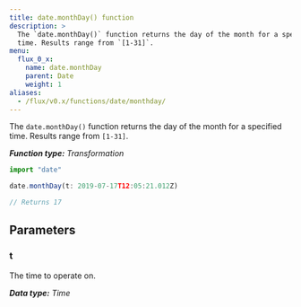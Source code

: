 ```yaml
---
title: date.monthDay() function
description: >
  The `date.monthDay()` function returns the day of the month for a specified
  time. Results range from `[1-31]`.
menu:
  flux_0_x:
    name: date.monthDay
    parent: Date
    weight: 1
aliases:
  - /flux/v0.x/functions/date/monthday/
---
```


The `date.monthDay()` function returns the day of the month for a specified time.
Results range from `[1-31]`.

_**Function type:** Transformation_  

```js
import "date"

date.monthDay(t: 2019-07-17T12:05:21.012Z)

// Returns 17
```

## Parameters

### t
The time to operate on.

_**Data type:** Time_
